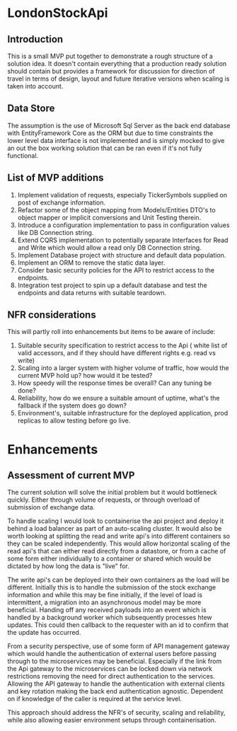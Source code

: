 # LondonStockApi

## Introduction
This is a small MVP put together to demonstrate a rough structure of a solution idea. It doesn't contain 
everything that a production ready solution should contain but provides a framework for discussion for
direction of travel in terms of design, layout and future iterative versions when scaling is taken into account.

## Data Store
The assumption is the use of Microsoft Sql Server as the back end database with EntityFramework Core as the ORM
but due to time constraints the lower level data interface is not implemented and is simply mocked to give an
out the box working solution that can be ran even if it's not fully functional.

## List of MVP additions
1. Implement validation of requests, especially TickerSymbols supplied on post of exchange information.
1. Refactor some of the object mapping from Models/Entities DTO's to object mapper or implicit conversions and Unit Testing therein.
1. Introduce a configuration implementation to pass in configuration values like DB Connection string.
1. Extend CQRS implementation to potentially separate Interfaces for Read and Write which would allow a read only DB Connection string.
1. Implement Database project with structure and default data population.
1. Implement an ORM to remove the static data layer.
1. Consider basic security policies for the API to restrict access to the endpoints.
1. Integration test project to spin up a default database and test the endpoints and data returns with suitable teardown.


## NFR considerations
This will partly roll into enhancements but items to be aware of include:
1. Suitable security specification to restrict access to the Api ( white list of valid accessors, and if they should have different rights e.g. read vs write)
2. Scaling into a larger system with higher volume of traffic, how would the current MVP hold up? how would it be tested?
3. How speedy will the response times be overall? Can any tuning be done?
4. Reliability, how do we ensure a suitable amount of uptime, what's the fallback if the system does go down?
5. Environment's, suitable infrastructure for the deployed application, prod replicas to allow testing before go live.


# Enhancements

## Assessment of current MVP
The current solution will solve the initial problem but it would bottleneck quickly. Either through volume of requests, or through overload of submission of exchange data.

To handle scaling I would look to containerise the api project and deploy it behind a load balancer as part of an auto-scaling cluster. It would also be worth looking at splitting the read and write api's into different containers so they can be scaled independently. This would allow horizontal scaling of the read api's that can either read directly from a datastore, or from a cache of some form either individually to a container or shared which would be dictated by how long the data is "live" for.

The write api's can be deployed into their own containers as the load will be different. Initially this is to handle the submission of the stock exchange information and while this may be fine initially, if the level of load is intermittent, a migration into an asynchronous model may be more beneficial. Handing off any received payloads into an event which is handled by a background worker which subsequently processes htew updates. This could then callback to the requester with an id to confirm that the update has occurred. 

From a security perspective, use of some form of API management gateway which would handle the authentication of external users before passing through to the microservices may be beneficial. Especially if the link from the Api gateway to the microservices can be locked down via network restrictions removing the need for direct authentication to the services. Allowing the API gateway to handle the authentication with external clients and key rotation making the back end authentication agnostic. Dependent on if knowledge of the caller is required at the service level.

This approach should address the NFR's of security, scaling and reliability, while also allowing easier environment setups through containerisation.




